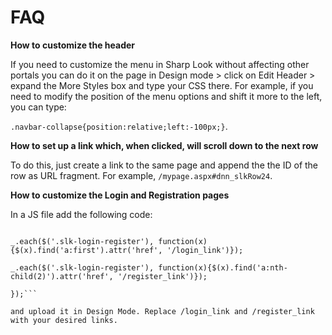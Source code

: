 # FAQ

**How to customize the header**

If you need to customize the menu in Sharp Look without affecting other portals you can do it on the page in Design mode > click on Edit Header > expand the More Styles box and type your CSS there. For example, if you need to modify the position of the menu options and shift it more to the left, you can type:

```.navbar-collapse{position:relative;left:-100px;}```.



**How to set up a link which, when clicked, will scroll down to the next row**

To do this, just create a link to the same page and append the the ID of the row as URL fragment. For example, ```/mypage.aspx#dnn_slkRow24```.


**How to customize the Login and Registration pages**


In a JS file add the following code:


```$(function(){

_.each($('.slk-login-register'), function(x){$(x).find('a:first').attr('href', '/login_link')});

_.each($('.slk-login-register'), function(x){$(x).find('a:nth-child(2)').attr('href', '/register_link')});

});```

and upload it in Design Mode. Replace /login_link and /register_link with your desired links.
